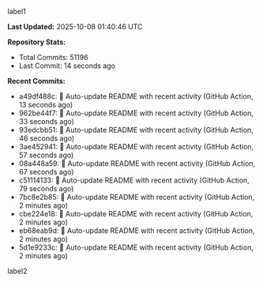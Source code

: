 
label1 
<!-- ACTIVITY_START -->
**Last Updated:** 2025-10-08 01:40:46 UTC

**Repository Stats:**
- Total Commits: 51196
- Last Commit: 14 seconds ago

**Recent Commits:**
- a49df488c: 🤖 Auto-update README with recent activity (GitHub Action, 13 seconds ago)
- 962be44f7: 🤖 Auto-update README with recent activity (GitHub Action, 33 seconds ago)
- 93edcbb51: 🤖 Auto-update README with recent activity (GitHub Action, 46 seconds ago)
- 3ae452941: 🤖 Auto-update README with recent activity (GitHub Action, 57 seconds ago)
- 08a448a59: 🤖 Auto-update README with recent activity (GitHub Action, 67 seconds ago)
- c51114133: 🤖 Auto-update README with recent activity (GitHub Action, 79 seconds ago)
- 7bc8e2b85: 🤖 Auto-update README with recent activity (GitHub Action, 2 minutes ago)
- cbe224e18: 🤖 Auto-update README with recent activity (GitHub Action, 2 minutes ago)
- eb68eab9d: 🤖 Auto-update README with recent activity (GitHub Action, 2 minutes ago)
- 5d1e9233c: 🤖 Auto-update README with recent activity (GitHub Action, 2 minutes ago)
<!-- ACTIVITY_END -->

label2
